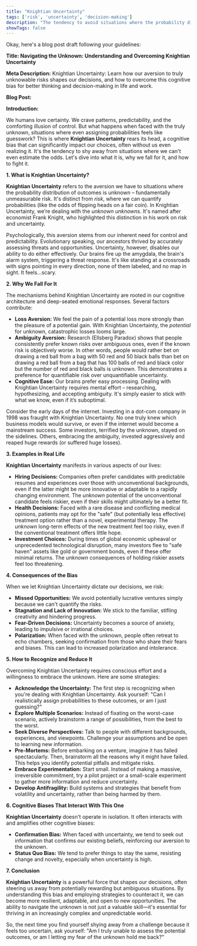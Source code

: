 ```yaml
---
title: "Knightian Uncertainty"
tags: ['risk', 'uncertainty', 'decision-making']
description: "The tendency to avoid situations where the probability distribution of outcomes is unknown."
showTags: false
---
```


Okay, here's a blog post draft following your guidelines:

**Title: Navigating the Unknown: Understanding and Overcoming Knightian Uncertainty**

**Meta Description:** Knightian Uncertainty: Learn how our aversion to truly unknowable risks shapes our decisions, and how to overcome this cognitive bias for better thinking and decision-making in life and work.

**Blog Post:**

**Introduction:**

We humans love certainty. We crave patterns, predictability, and the comforting illusion of control. But what happens when faced with the truly unknown, situations where even assigning probabilities feels like guesswork? This is where **Knightian Uncertainty** rears its head, a cognitive bias that can significantly impact our choices, often without us even realizing it. It's the tendency to shy away from situations where we can't even estimate the odds. Let's dive into what it is, why we fall for it, and how to fight it.

**1. What is Knightian Uncertainty?**

**Knightian Uncertainty** refers to the aversion we have to situations where the probability distribution of outcomes is unknown – fundamentally unmeasurable risk. It's distinct from *risk*, where we can quantify probabilities (like the odds of flipping heads on a fair coin). In Knightian Uncertainty, we’re dealing with the *unknown unknowns*. It's named after economist Frank Knight, who highlighted this distinction in his work on risk and uncertainty.

Psychologically, this aversion stems from our inherent need for control and predictability. Evolutionary speaking, our ancestors thrived by accurately assessing threats and opportunities. Uncertainty, however, disables our ability to do either effectively. Our brains fire up the amygdala, the brain's alarm system, triggering a threat response. It's like standing at a crossroads with signs pointing in every direction, none of them labeled, and no map in sight. It feels…scary.

**2. Why We Fall For It**

The mechanisms behind Knightian Uncertainty are rooted in our cognitive architecture and deep-seated emotional responses. Several factors contribute:

*   **Loss Aversion:** We feel the pain of a potential loss more strongly than the pleasure of a potential gain. With Knightian Uncertainty, the *potential* for unknown, catastrophic losses looms large.
*   **Ambiguity Aversion:** Research (Ellsberg Paradox) shows that people consistently prefer known risks over ambiguous ones, even if the known risk is objectively worse. In other words, people would rather bet on drawing a red ball from a bag with 50 red and 50 black balls than bet on drawing a red ball from a bag that has 100 balls of red and black color but the number of red and black balls is unknown. This demonstrates a preference for quantifiable risk over unquantifiable uncertainty.
*   **Cognitive Ease:** Our brains prefer easy processing. Dealing with Knightian Uncertainty requires mental effort – researching, hypothesizing, and accepting ambiguity. It's simply easier to stick with what we know, even if it’s suboptimal.

Consider the early days of the internet. Investing in a dot-com company in 1998 was fraught with Knightian Uncertainty. No one truly knew which business models would survive, or even if the internet would become a mainstream success. Some investors, terrified by the unknown, stayed on the sidelines. Others, embracing the ambiguity, invested aggressively and reaped huge rewards (or suffered huge losses).

**3. Examples in Real Life**

**Knightian Uncertainty** manifests in various aspects of our lives:

*   **Hiring Decisions:** Companies often prefer candidates with predictable resumes and experiences over those with unconventional backgrounds, even if the latter might be more innovative or adaptable to a rapidly changing environment. The *unknown* potential of the unconventional candidate feels riskier, even if their skills might ultimately be a better fit.
*   **Health Decisions:** Faced with a rare disease and conflicting medical opinions, patients may opt for the "safe" (but potentially less effective) treatment option rather than a novel, experimental therapy. The *unknown* long-term effects of the new treatment feel too risky, even if the conventional treatment offers little hope.
*   **Investment Choices:** During times of global economic upheaval or unprecedented technological disruption, many investors flee to "safe haven" assets like gold or government bonds, even if these offer minimal returns. The *unknown* consequences of holding riskier assets feel too threatening.

**4. Consequences of the Bias**

When we let Knightian Uncertainty dictate our decisions, we risk:

*   **Missed Opportunities:** We avoid potentially lucrative ventures simply because we can't quantify the risks.
*   **Stagnation and Lack of Innovation:** We stick to the familiar, stifling creativity and hindering progress.
*   **Fear-Driven Decisions:** Uncertainty becomes a source of anxiety, leading to impulsive or irrational choices.
*   **Polarization:** When faced with the unknown, people often retreat to echo chambers, seeking confirmation from those who share their fears and biases. This can lead to increased polarization and intolerance.

**5. How to Recognize and Reduce It**

Overcoming Knightian Uncertainty requires conscious effort and a willingness to embrace the unknown. Here are some strategies:

*   **Acknowledge the Uncertainty:** The first step is recognizing when you're dealing with Knightian Uncertainty. Ask yourself: "Can I realistically assign probabilities to these outcomes, or am I just guessing?"
*   **Explore Multiple Scenarios:** Instead of fixating on the worst-case scenario, actively brainstorm a range of possibilities, from the best to the worst.
*   **Seek Diverse Perspectives:** Talk to people with different backgrounds, experiences, and viewpoints. Challenge your assumptions and be open to learning new information.
*   **Pre-Mortems:** Before embarking on a venture, imagine it has failed spectacularly. Then, brainstorm all the reasons why it might have failed. This helps you identify potential pitfalls and mitigate risks.
*   **Embrace Experimentation:** Start small. Instead of making a massive, irreversible commitment, try a pilot project or a small-scale experiment to gather more information and reduce uncertainty.
*   **Develop Antifragility:** Build systems and strategies that benefit from volatility and uncertainty, rather than being harmed by them.

**6. Cognitive Biases That Interact With This One**

**Knightian Uncertainty** doesn't operate in isolation. It often interacts with and amplifies other cognitive biases:

*   **Confirmation Bias:** When faced with uncertainty, we tend to seek out information that confirms our existing beliefs, reinforcing our aversion to the unknown.
*   **Status Quo Bias:** We tend to prefer things to stay the same, resisting change and novelty, especially when uncertainty is high.

**7. Conclusion**

**Knightian Uncertainty** is a powerful force that shapes our decisions, often steering us away from potentially rewarding but ambiguous situations. By understanding this bias and employing strategies to counteract it, we can become more resilient, adaptable, and open to new opportunities. The ability to navigate the unknown is not just a valuable skill—it's essential for thriving in an increasingly complex and unpredictable world.

So, the next time you find yourself shying away from a challenge because it feels too uncertain, ask yourself: "Am I truly unable to assess the potential outcomes, or am I letting my fear of the unknown hold me back?"

